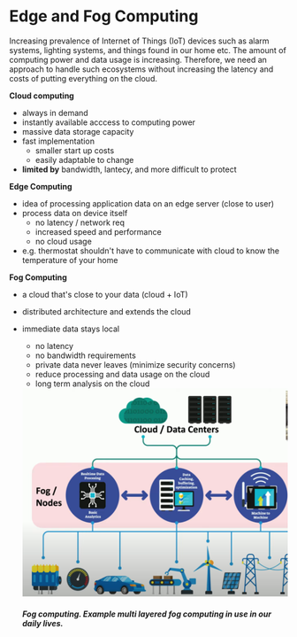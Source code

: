 # Edge and Fog Computing

Increasing prevalence of Internet of Things (IoT) devices such as alarm systems, lighting systems, and things found in our home etc. The amount of computing power and data usage is increasing. Therefore, we need an approach to handle such ecosystems without increasing the latency and costs of putting everything on the cloud. 

**Cloud computing**
- always in demand
- instantly available acccess to computing power
- massive data storage capacity
- fast implementation
    - smaller start up costs
    - easily adaptable to change
- **limited by** bandwidth, lantecy, and more difficult to protect

**Edge Computing**
- idea of processing application data on an edge server (close to user)
- process data on device itself
    - no latency / network req
    - increased speed and performance
    - no cloud usage
- e.g. thermostat shouldn't have to communicate with cloud to know the temperature of your home

**Fog Computing**
- a cloud that's close to your data (cloud + IoT)
- distributed architecture and extends the cloud
- immediate data stays local
    - no latency
    - no bandwidth requirements
    - private data never leaves (minimize security concerns)
    - reduce processing and data usage on the cloud
    - long term analysis on the cloud

    <img src="assets/Fog_computing.png" alt="fog computing" width="700"/>

    ##### *Fog computing*. Example multi layered fog computing in use in our daily lives.